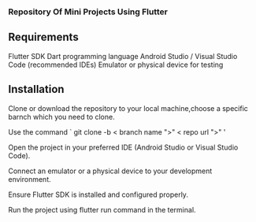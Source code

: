 ### Repository Of Mini Projects Using Flutter
## Requirements
 Flutter SDK
 Dart programming language
 Android Studio / Visual Studio Code (recommended IDEs)
 Emulator or physical device for testing
## Installation
 Clone or download the repository to your local machine,choose a specific barnch which you need to clone.
 
 Use the command   ` git clone -b < branch name ">"  < repo url ">" '
 
 Open the project in your preferred IDE (Android Studio or Visual Studio Code).
 
 Connect an emulator or a physical device to your development environment.
 
 Ensure Flutter SDK is installed and configured properly.
 
 Run the project using flutter run command in the terminal.
